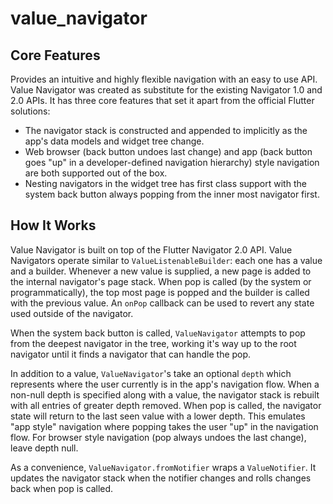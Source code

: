 # value_navigator

## Core Features

Provides an intuitive and highly flexible navigation with an easy to use API. Value Navigator was created as
substitute for the existing Navigator 1.0 and 2.0 APIs. It has three core features that set it apart from the official
Flutter solutions:

- The navigator stack is constructed and appended to implicitly as the app's data models and widget tree change.
- Web browser (back button undoes last change) and app (back button goes "up" in a developer-defined navigation
hierarchy) style navigation are both supported out of the box.
- Nesting navigators in the widget tree has first class support with the system back button always popping from the
inner most navigator first.

## How It Works

Value Navigator is built on top of the Flutter Navigator 2.0 API. Value Navigators operate similar to
`ValueListenableBuilder`: each one has a value and a builder. Whenever a new value is supplied, a new page is added to
the internal navigator's page stack. When pop is called (by the system or programmatically), the top most page is popped
and the builder is called with the previous value. An `onPop` callback can be used to revert any state used outside of
the navigator.

When the system back button is called, `ValueNavigator` attempts to pop from the deepest navigator in the tree, working
it's way up to the root navigator until it finds a navigator that can handle the pop.

In addition to a value, `ValueNavigator`'s take an optional `depth` which represents where the user currently is in the
app's navigation flow. When a non-null depth is specified along with a value, the navigator stack is rebuilt with all
entries of greater depth removed. When pop is called, the navigator state will return to the last seen value with a
lower depth. This emulates "app style" navigation where popping takes the user "up" in the navigation flow.
For browser style navigation (pop always undoes the last change), leave depth null.

As a convenience, `ValueNavigator.fromNotifier` wraps a `ValueNotifier`. It updates the navigator stack when the
notifier changes and rolls changes back when pop is called.
